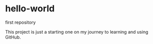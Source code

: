 # hello-world
first repository

This project is just a starting one on my journey to learning and using GitHub.
